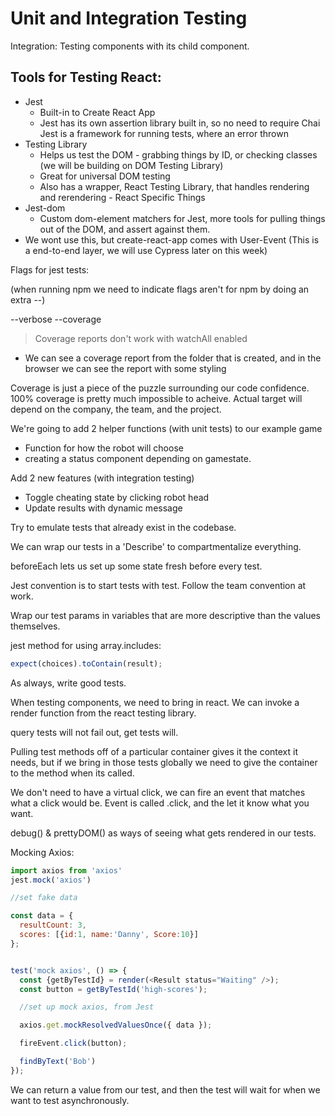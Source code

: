 # Unit and Integration Testing

Integration: Testing components with its child component.



## Tools for Testing React:

* Jest
  * Built-in to Create React App
  * Jest has its own assertion library built in, so no need to require Chai
  Jest is a framework for running tests, where an error thrown
* Testing Library
  * Helps us test the DOM - grabbing things by ID, or checking classes (we will be building on DOM Testing Library)
  * Great for universal DOM testing
  * Also has a wrapper, React Testing Library, that handles rendering and rerendering - React Specific Things
* Jest-dom
  * Custom dom-element matchers for Jest, more tools for pulling things out of the DOM, and assert against them.
* We wont use this, but create-react-app comes with User-Event (This is a end-to-end layer, we will use Cypress later on this week)


Flags for jest tests: 

(when running npm we need to indicate flags aren't for npm by doing an extra --)

--verbose
--coverage
  > Coverage reports don't work with watchAll enabled

* We can see a coverage report from the folder that is created, and in the browser we can see the report with some styling

Coverage is just a piece of the puzzle surrounding our code confidence. 
  100% coverage is pretty much impossible to acheive. Actual target will depend on the company, the team, and the project.



We're going to add 2 helper functions (with unit tests) to our example game
  * Function for how the robot will choose  
  * creating a status component depending on gamestate. 

Add 2 new features (with integration testing)
  * Toggle cheating state by clicking robot head
  * Update results with dynamic message


Try to emulate tests that already exist in the codebase.

We can wrap our tests in a 'Describe'  to compartmentalize everything. 

beforeEach lets us set up some state fresh before every test.

Jest convention is to start tests with test. 
  Follow the team convention at work. 


Wrap our test params in variables that are more descriptive than the values themselves. 

jest method for using array.includes: 
```js
expect(choices).toContain(result);
```

As always, write good tests. 


When testing components, we need to bring in react.
We can invoke a render function from the react testing library.

query tests will not fail out, get tests will. 

Pulling test methods off of a particular container gives it the context it needs, but if we bring in those tests globally we need to give the container to the method when its called. 

We don't need to have a virtual click, we can fire an event that matches what a click would be. Event is called .click, and the let it know what you want. 


debug() & prettyDOM() as ways of seeing what gets rendered in our tests.

Mocking Axios:

```js
import axios from 'axios'
jest.mock('axios')

//set fake data

const data = {
  resultCount: 3,
  scores: [{id:1, name:'Danny', Score:10}]
};


test('mock axios', () => {
  const {getByTestId} = render(<Result status="Waiting" />);
  const button = getByTestId('high-scores');

  //set up mock axios, from Jest

  axios.get.mockResolvedValuesOnce({ data });

  fireEvent.click(button);

  findByText('Bob')
});
```


We can return a value from our test, and then the test will wait for when we want to test asynchronously.